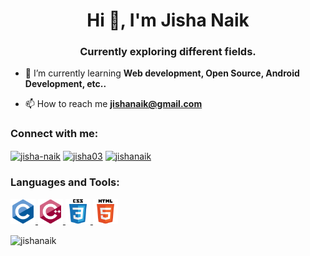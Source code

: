 <h1 align="center">Hi 👋, I'm Jisha Naik </h1>
<h3 align="center">Currently exploring different fields.</h3>

- 🌱 I’m currently learning **Web development, Open Source, Android Development, etc..**

- 📫 How to reach me **jishanaik@gmail.com**

<h3 align="left">Connect with me:</h3>
<p align="left">
<a href="https://linkedin.com/in/jisha-naik" target="blank"><img align="center" src="https://raw.githubusercontent.com/rahuldkjain/github-profile-readme-generator/master/src/images/icons/Social/linked-in-alt.svg" alt="jisha-naik" height="30" width="40" /></a>
<a href="https://www.codechef.com/users/jisha03" target="blank"><img align="center" src="https://cdn.jsdelivr.net/npm/simple-icons@3.1.0/icons/codechef.svg" alt="jisha03" height="30" width="40" /></a>
<a href="https://www.hackerrank.com/jishanaik" target="blank"><img align="center" src="https://raw.githubusercontent.com/rahuldkjain/github-profile-readme-generator/master/src/images/icons/Social/hackerrank.svg" alt="jishanaik" height="30" width="40" /></a>
</p>

<h3 align="left">Languages and Tools:</h3>
<a href="https://www.cprogramming.com/" target="_blank"> <img src="https://raw.githubusercontent.com/devicons/devicon/master/icons/c/c-original.svg" alt="c" width="40" height="40"/> </a> <a href="https://www.w3schools.com/cpp/" target="_blank"> <img src="https://raw.githubusercontent.com/devicons/devicon/master/icons/cplusplus/cplusplus-original.svg" alt="cplusplus" width="40" height="40"/> </a> <a href="https://www.w3schools.com/css/" target="_blank"> <img src="https://raw.githubusercontent.com/devicons/devicon/master/icons/css3/css3-original-wordmark.svg" alt="css3" width="40" height="40"/> </a> <a href="https://www.w3.org/html/" target="_blank"> <img src="https://raw.githubusercontent.com/devicons/devicon/master/icons/html5/html5-original-wordmark.svg" alt="html5" width="40" height="40"/> </a> </p>

<p><img align="center" src="https://github-readme-stats.vercel.app/api/top-langs?username=jishanaik&show_icons=true&locale=en&layout=compact" alt="jishanaik" /></p>

